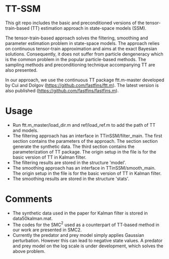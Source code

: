 # TT-SSM
This git repo includes the basic and preconditioned versions of the tensor-train-based (TT) estimation approach in state-space models (SSM).

The tensor-train-based approach solves the filtering, smoothing and parameter estimation problem in state-space models. The approach relies on continuous tensor-train approximation and aims at the exact Bayesian solutions. Consequently, it does not suffer from particle dengeneracy which is the common problem in the popular particle-based methods. The sampling methods and preconditioning technique accompanying TT are also presented.

In our approach, we use the continuous TT package ftt.m-master developed by Cui and Dolgov (https://github.com/fastfins/ftt.m). The latest version is also published (https://github.com/fastfins/fastfins.m).

# Usage

* Run ftt.m_master/load_dir.m and ref/load_ref.m to add the path of TT and models.
* The filtering approach has an interface in TTinSSM/filter_main. The first section contains the parameters of the approach. The section section generate the synthetic data. The third section contains the parameterization of TT package. The origin setup in the file is for the basic version of TT in Kalman filter.
* The filtering results are stored in the structure 'model'.
* The smoothing approach has an interface in TTinSSM/smooth_main. The origin setup in the file is for the basic version of TT in Kalman filter.
* The smoothing results are stored in the structure 'stats'.

# Comments
* The synthetic data used in the paper for Kalman filter is stored in data50kalman.mat.
* The codes for the SMC$^2$ used as a counterpart of TT-based method in our work are presented in SMC2.
* Currently the predator and prey model simply applies Gaussian perturbation. However this can lead to negative state values. A predator and prey model on the log scale is under development, which solves the above problem.
